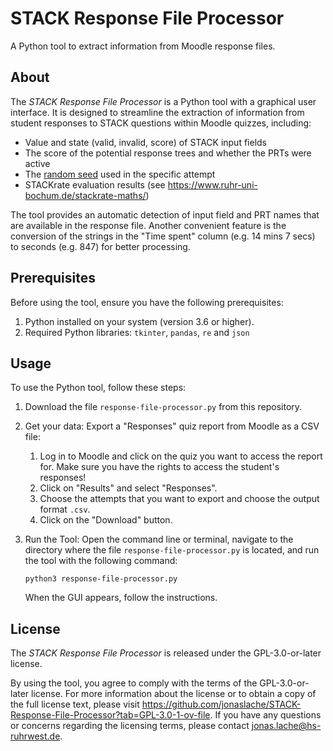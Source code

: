<!--
Copyright 2024 by Jonas Lache <jonas.lache@hs-ruhrwest.de>
SPDX-License-Identifier: GPL-3.0-or-later
-->

# STACK Response File Processor

A Python tool to extract information from Moodle response files.

## About

The *STACK Response File Processor* is a Python tool with a graphical user
interface. It is designed to streamline the extraction of information from
student responses to STACK questions within Moodle quizzes, including:

- Value and state (valid, invalid, score) of STACK input fields 
- The score of the potential response trees and whether the PRTs were active
- The [random seed](https://en.wikipedia.org/wiki/Random_seed) used in the specific attempt
- STACKrate evaluation results (see
    <https://www.ruhr-uni-bochum.de/stackrate-maths/>)

The tool provides an automatic detection of input field and PRT names that are
available in the response file. Another convenient feature is the conversion of
the strings in the "Time spent" column (e.g. 14 mins 7 secs) to seconds
(e.g. 847) for better processing.


## Prerequisites

Before using the tool, ensure you have the following prerequisites:

1. Python installed on your system (version 3.6 or higher).
1. Required Python libraries: `tkinter`, `pandas`, `re` and `json`

## Usage

To use the Python tool, follow these steps:

1. Download the file `response-file-processor.py` from this repository.

1. Get your data: Export a "Responses" quiz report from Moodle as a CSV file:
    1. Log in to Moodle and click on the quiz you want to access the report for.
        Make sure you have the rights to access the student's responses!
    1. Click on "Results" and select "Responses".
    1. Choose the attempts that you want to export and choose the output format
        `.csv`.
    1. Click on the "Download" button.

1. Run the Tool: Open the command line or terminal, navigate to the directory
    where the file `response-file-processor.py` is located, and run the tool
    with the following command:

    ```
    python3 response-file-processor.py
    ```

    When the GUI appears, follow the instructions.

## License

The *STACK Response File Processor* is released under the GPL-3.0-or-later
license.

By using the tool, you agree to comply with the terms of the GPL-3.0-or-later
license. For more information about the license or to obtain a copy of the full
license text, please visit
<https://github.com/jonaslache/STACK-Response-File-Processor?tab=GPL-3.0-1-ov-file>.
If you have any questions or concerns regarding the licensing terms, please
contact [jonas.lache@hs-ruhrwest.de](mailto:jonas.lache@hs-ruhrwest.de).